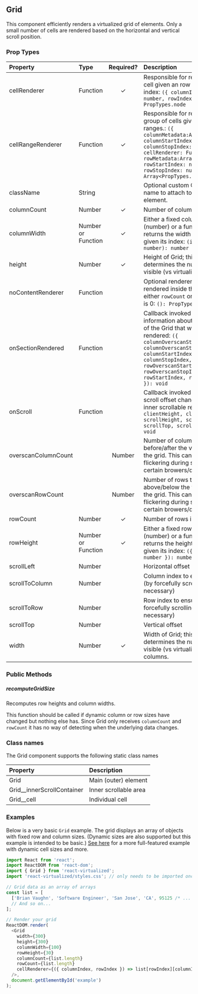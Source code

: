 Grid
---------------

This component efficiently renders a virtualized grid of elements.
Only a small number of cells are rendered based on the horizontal and vertical scroll position.

### Prop Types
| Property | Type | Required? | Description |
|:---|:---|:---:|:---|
| cellRenderer | Function | ✓ | Responsible for rendering a cell given an row and column index: `({ columnIndex: number, rowIndex: number }): PropTypes.node` |
| cellRangeRenderer | Function | ✓ | Responsible for rendering a group of cells given their index ranges.: `({ columnMetadata:Array<Object>, columnStartIndex: number, columnStopIndex: number, cellRenderer: Function, rowMetadata:Array<Object>, rowStartIndex: number, rowStopIndex: number }): Array<PropTypes.node>` |
| className | String |  | Optional custom CSS class name to attach to root Grid element. |
| columnCount | Number | ✓ | Number of columns in grid. |
| columnWidth | Number or Function | ✓ | Either a fixed column width (number) or a function that returns the width of a column given its index: `(index: number): number` |
| height | Number | ✓ | Height of Grid; this property determines the number of visible (vs virtualized) rows. |
| noContentRenderer | Function |  | Optional renderer to be rendered inside the grid when either `rowCount` or `columnCount` is 0: `(): PropTypes.node` |
| onSectionRendered | Function |  | Callback invoked with information about the section of the Grid that was just rendered: `({ columnOverscanStartIndex, columnOverscanStopIndex, columnStartIndex, columnStopIndex, rowOverscanStartIndex, rowOverscanStopIndex, rowStartIndex, rowStopIndex }): void` |
| onScroll | Function |  | Callback invoked whenever the scroll offset changes within the inner scrollable region: `({ clientHeight, clientWidth, scrollHeight, scrollLeft, scrollTop, scrollWidth }): void` |
| overscanColumnCount |  | Number | Number of columns to render before/after the visible slice of the grid. This can help reduce flickering during scrolling on certain browers/devices. |
| overscanRowCount |  | Number | Number of rows to render above/below the visible slice of the grid. This can help reduce flickering during scrolling on certain browers/devices. |
| rowCount | Number | ✓ | Number of rows in grid. |
| rowHeight | Number or Function | ✓ | Either a fixed row height (number) or a function that returns the height of a row given its index: `({ index: number }): number` |
| scrollLeft | Number |  | Horizontal offset |
| scrollToColumn | Number |  | Column index to ensure visible (by forcefully scrolling if necessary) |
| scrollToRow | Number |  | Row index to ensure visible (by forcefully scrolling if necessary) |
| scrollTop | Number |  | Vertical offset |
| width | Number | ✓ | Width of Grid; this property determines the number of visible (vs virtualized) columns. |

### Public Methods

##### recomputeGridSize

Recomputes row heights and column widths.

This function should be called if dynamic column or row sizes have changed but nothing else has.
Since Grid only receives `columnCount` and `rowCount` it has no way of detecting when the underlying data changes.

### Class names

The Grid component supports the following static class names

| Property | Description |
|:---|:---|
| Grid | Main (outer) element |
| Grid__innerScrollContainer | Inner scrollable area |
| Grid__cell | Individual cell |

### Examples

Below is a very basic `Grid` example. The grid displays an array of objects with fixed row and column sizes. (Dynamic sizes are also supported but this example is intended to be basic.) [See here](../source/Grid/Grid.example.js) for a more full-featured example with dynamic cell sizes and more.

```javascript
import React from 'react';
import ReactDOM from 'react-dom';
import { Grid } from 'react-virtualized';
import 'react-virtualized/styles.css'; // only needs to be imported once

// Grid data as an array of arrays
const list = [
  ['Brian Vaughn', 'Software Engineer', 'San Jose', 'CA', 95125 /* ... */ ]
  // And so on...
];

// Render your grid
ReactDOM.render(
  <Grid
    width={300}
    height={300}
    columnWidth={100}
    rowHeight={30}
    columnCount={list.length}
    rowCount={list.length}
    cellRenderer={({ columnIndex, rowIndex }) => list[rowIndex][columnIndex]}
  />,
  document.getElementById('example')
);
```
